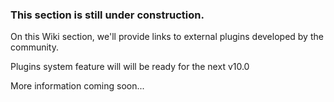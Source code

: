 ### This section is still under construction.

On this Wiki section, we'll provide links to external plugins developed by the community.

Plugins system feature will will be ready for the next v10.0

More information coming soon...